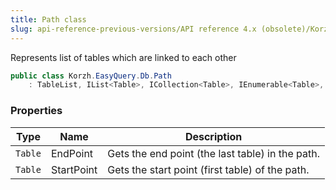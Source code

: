 ```yaml
---
title: Path class
slug: api-reference-previous-versions/API reference 4.x (obsolete)/Korzh.EasyQuery.Db namespace/path-class
---
```



Represents list of tables which are linked to each other
```csharp
public class Korzh.EasyQuery.Db.Path
    : TableList, IList<Table>, ICollection<Table>, IEnumerable<Table>, IEnumerable, IList, ICollection, IReadOnlyList<Table>, IReadOnlyCollection<Table>

```

### Properties

| Type | Name | Description | 
| --- | --- | --- | 
| `Table` | EndPoint | Gets the end point (the last table) in the path. | 
| `Table` | StartPoint | Gets the start point (first table) of the path. |